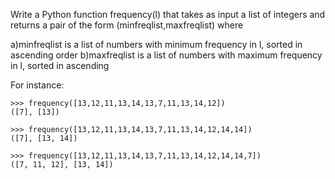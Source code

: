 Write a Python function frequency(l) that takes as input a list of integers and returns a pair of the form (minfreqlist,maxfreqlist) where

a)minfreqlist is a list of numbers with minimum frequency in l, sorted in ascending order
b)maxfreqlist is a list of numbers with maximum frequency in l, sorted in ascending 

For instance:
```
>>> frequency([13,12,11,13,14,13,7,11,13,14,12])
([7], [13])

>>> frequency([13,12,11,13,14,13,7,11,13,14,12,14,14])
([7], [13, 14])

>>> frequency([13,12,11,13,14,13,7,11,13,14,12,14,14,7])
([7, 11, 12], [13, 14])
```
